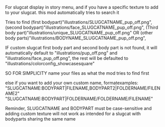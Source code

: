 For slugcat display in story menu, and if you have a specific texture to add to your slugcat. this mod automatically tries to search it

Tries to find
(first bodypart)"illustrations/SLUGCATNAME_pup_off.png", 
(second bodypart)"illustrations/face_SLUGCATNAME_pup_off.png",
(Third body part)"illustrations/unique_SLUGCATNAME_pup_off.png" 
OR (other body parts)"illustrations/BODYNAME_SLUGCATNAME_pup_off.png", 

IF custom slugcat first body part and second body part is not found, it will automatically default to "illustrations/pup_off.png" and "illustrations/face_pup_off.png", the rest will be defaulted to "illustrations/colorconfig_showcasesquare"

SO FOR SIMPLICITY name your files as what the mod tries to find first

else if you want to add your own custom name, formatexamples:
"SLUGCATNAME:BODYPART|FILENAME,BODYPART2|FOLDERNAME/FILENAME2"
"SLUGCATNAME:BODYPART|FOLDERNAME/FOLDERNAME/FILENAME"


Reminder, SLUGCATNAME and BODYPART must be case-sensitive and adding custom texture will not work as intended for a slugcat with bodyparts sharing the same name
